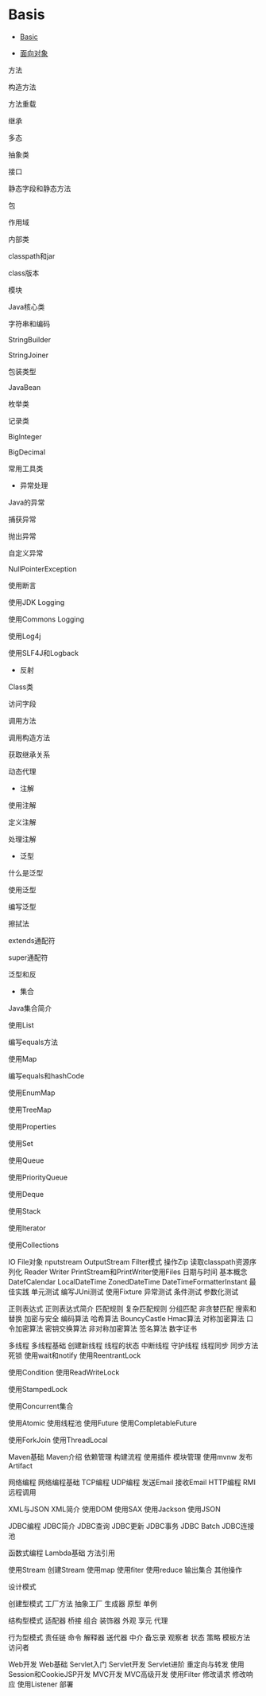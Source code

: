 # Basis

+ [Basic](../md/backEnd/java/basis/basis.md)



+ [面向对象](../md/backEnd/java/basis/basis.md)

方法

构造方法

方法重载

继承

多态

抽象类

接口

静态字段和静态方法

包

作用域

内部类

classpath和jar

class版本

模块

Java核心类

字符串和编码

StringBuilder

StringJoiner

包装类型

JavaBean

枚举类

记录类

Biglnteger

BigDecimal

常用工具类



+ 异常处理

Java的异常

捕获异常

抛出异常

自定义异常

NullPointerException

使用断言

使用JDK Logging

使用Commons Logging

使用Log4j

使用SLF4J和Logback

+ 反射

Class类

访问字段

调用方法

调用构造方法

获取继承关系

动态代理

+ 注解

使用注解

定义注解

处理注解





+ 泛型

什么是泛型

使用泛型

编写泛型

擦拭法

extends通配符

super通配符

泛型和反

+ 集合

Java集合简介

使用List

编写equals方法

使用Map

编写equals和hashCode

使用EnumMap

使用TreeMap

使用Properties

使用Set

使用Queue

使用PriorityQueue

使用Deque

使用Stack

使用lterator

使用Collections



IO
  File对象
   nputstream
   OutputStream
  Filter模式
  操作Zip
   读取classpath资源序列化
  Reader
   Writer
   PrintStream和PrintWriter使用Files
日期与时间
  基本概念
   DatefCalendar
   LocalDateTime
   ZonedDateTime
   DateTimeFormatterInstant
  最佳实践
单元测试
  编写JUni测试
   使用Fixture
  异常测试
  条件测试
   参数化测试



正则表达式
   正则表达式简介
匹配规则
   复杂匹配规则
分组匹配
非贪婪匹配
搜索和替换
加密与安全
编码算法
  哈希算法
BouncyCastle
Hmac算法
对称加密算法
口令加密算法
密钥交换算法
非对称加密算法
签名算法
数字证书



多线程
  多线程基础
  创建新线程
  线程的状态
  中断线程
  守护线程
  线程同步
  同步方法
  死锁
  使用wait和notify
  使用ReentrantLock

使用Condition
  使用ReadWriteLock

使用StampedLock

使用Concurrent集合

使用Atomic
   使用线程池
   使用Future
  使用CompletableFuture

使用ForkJoin
  使用ThreadLocal

Maven基础
  Maven介绍
  依赖管理
  构建流程
  使用插件
  模块管理
  使用mvnw
  发布Artifact





网络编程
  网络编程基础
TCP编程
UDP编程
发送Email
接收Email
HTTP编程
RMI远程调用

XML与JSON
XML简介
使用DOM
使用SAX
使用Jackson
使用JSON

JDBC编程
JDBC简介
JDBC查询
JDBC更新
JDBC事务
JDBC Batch
JDBC连接池

函数式编程
Lambda基础
方法引用

使用Stream
创建Stream
使用map
使用fiter
使用reduce
输出集合
其他操作



设计模式

创建型模式
工厂方法
抽象工厂
生成器
原型
单例

结构型模式
适配器
桥接
组合
装饰器
外观
享元
代理

行为型模式
    责任链
命令
解释器
送代器
中介
备忘录
观察者
状态
策略
模板方法
访问者



Web开发
   Web基础
   Servlet入门
   Servlet开发
  Servlet进阶
     重定向与转发
     使用Session和CookieJSP开发
  MVC开发
   MVC高级开发
   使用Filter
    修改请求
    修改响应
    使用Listener
   部署
